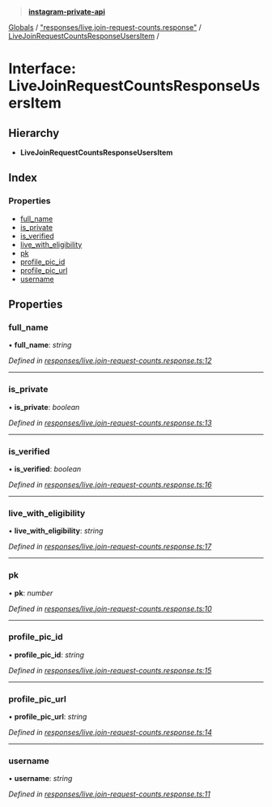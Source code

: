 > **[instagram-private-api](../README.md)**

[Globals](../README.md) / ["responses/live.join-request-counts.response"](../modules/_responses_live_join_request_counts_response_.md) / [LiveJoinRequestCountsResponseUsersItem](_responses_live_join_request_counts_response_.livejoinrequestcountsresponseusersitem.md) /

# Interface: LiveJoinRequestCountsResponseUsersItem

## Hierarchy

* **LiveJoinRequestCountsResponseUsersItem**

## Index

### Properties

* [full_name](_responses_live_join_request_counts_response_.livejoinrequestcountsresponseusersitem.md#full_name)
* [is_private](_responses_live_join_request_counts_response_.livejoinrequestcountsresponseusersitem.md#is_private)
* [is_verified](_responses_live_join_request_counts_response_.livejoinrequestcountsresponseusersitem.md#is_verified)
* [live_with_eligibility](_responses_live_join_request_counts_response_.livejoinrequestcountsresponseusersitem.md#live_with_eligibility)
* [pk](_responses_live_join_request_counts_response_.livejoinrequestcountsresponseusersitem.md#pk)
* [profile_pic_id](_responses_live_join_request_counts_response_.livejoinrequestcountsresponseusersitem.md#profile_pic_id)
* [profile_pic_url](_responses_live_join_request_counts_response_.livejoinrequestcountsresponseusersitem.md#profile_pic_url)
* [username](_responses_live_join_request_counts_response_.livejoinrequestcountsresponseusersitem.md#username)

## Properties

###  full_name

• **full_name**: *string*

*Defined in [responses/live.join-request-counts.response.ts:12](https://github.com/dilame/instagram-private-api/blob/3e16058/src/responses/live.join-request-counts.response.ts#L12)*

___

###  is_private

• **is_private**: *boolean*

*Defined in [responses/live.join-request-counts.response.ts:13](https://github.com/dilame/instagram-private-api/blob/3e16058/src/responses/live.join-request-counts.response.ts#L13)*

___

###  is_verified

• **is_verified**: *boolean*

*Defined in [responses/live.join-request-counts.response.ts:16](https://github.com/dilame/instagram-private-api/blob/3e16058/src/responses/live.join-request-counts.response.ts#L16)*

___

###  live_with_eligibility

• **live_with_eligibility**: *string*

*Defined in [responses/live.join-request-counts.response.ts:17](https://github.com/dilame/instagram-private-api/blob/3e16058/src/responses/live.join-request-counts.response.ts#L17)*

___

###  pk

• **pk**: *number*

*Defined in [responses/live.join-request-counts.response.ts:10](https://github.com/dilame/instagram-private-api/blob/3e16058/src/responses/live.join-request-counts.response.ts#L10)*

___

###  profile_pic_id

• **profile_pic_id**: *string*

*Defined in [responses/live.join-request-counts.response.ts:15](https://github.com/dilame/instagram-private-api/blob/3e16058/src/responses/live.join-request-counts.response.ts#L15)*

___

###  profile_pic_url

• **profile_pic_url**: *string*

*Defined in [responses/live.join-request-counts.response.ts:14](https://github.com/dilame/instagram-private-api/blob/3e16058/src/responses/live.join-request-counts.response.ts#L14)*

___

###  username

• **username**: *string*

*Defined in [responses/live.join-request-counts.response.ts:11](https://github.com/dilame/instagram-private-api/blob/3e16058/src/responses/live.join-request-counts.response.ts#L11)*